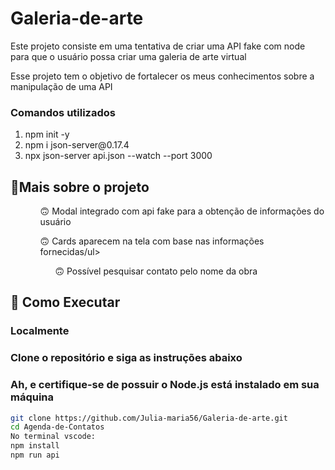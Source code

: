 # Galeria-de-arte

<p>Este projeto consiste em uma tentativa de criar uma API fake com node para que o usuário possa criar uma galeria de arte virtual</p>
<p>Esse projeto tem o objetivo de fortalecer os meus conhecimentos sobre a manipulação de uma API</p>

### Comandos utilizados
<ol>
 <li>npm init -y</li>
 <li>npm i json-server@0.17.4</li>
 <li> npx json-server api.json --watch --port 3000</li>
</ol>

## 🚀Mais sobre o projeto
<ol>
  <ul>🙃 Modal integrado com api fake para a obtenção de informações do usuário</ul>
  <ul>🙃 Cards aparecem na tela com base nas informações fornecidas/ul>
  <ul>🙃 Possível pesquisar contato pelo nome da obra</ul>
</ol>


## 📑 Como Executar 

### Localmente
### Clone o repositório e siga as instruções abaixo
<h3>Ah, e certifique-se de possuir o Node.js está instalado em sua máquina</h3>

```bash
git clone https://github.com/Julia-maria56/Galeria-de-arte.git
cd Agenda-de-Contatos
No terminal vscode:
npm install
npm run api
```

